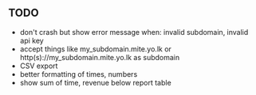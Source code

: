 ## TODO

* don't crash but show error message when: invalid subdomain, invalid api key
* accept things like my\_subdomain.mite.yo.lk or http(s)://my\_subdomain.mite.yo.lk as subdomain
* CSV export
* better formatting of times, numbers
* show sum of time, revenue below report table